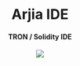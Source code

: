 <h1 align="center">
  Arjia IDE
</h1>

<h4 align="center">
  TRON / Solidity IDE
</h4>

<p align="center">
  <a href="https://travis-ci.org/arjia-ide/ide">
    <img src="https://travis-ci.org/arjia-ide/ide.svg?branch=master">
  </a>
</p>
